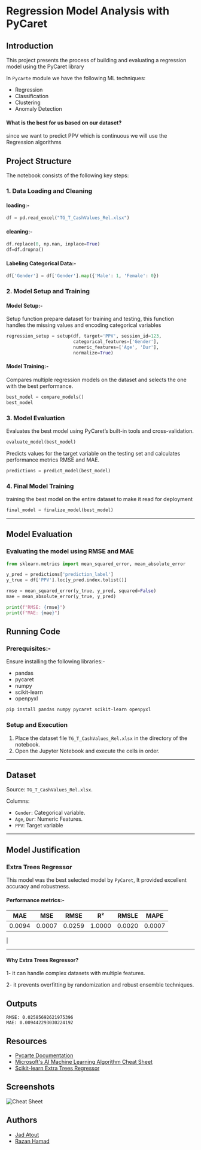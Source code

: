 # Regression Model Analysis with PyCaret
## Introduction
This project presents the process of building and evaluating a regression model using the PyCaret library

In `Pycarte` module we have the following ML techniques:
- Regression
- Classification
- Clustering
- Anomaly Detection
#### What is the best for us based on our dataset?
since we want to predict PPV which is continuous we will use the Regression algorithms



## Project Structure

The notebook consists of the following key steps:

### 1. Data Loading and Cleaning
#### loading:-
```python
df = pd.read_excel("TG_T_CashValues_Rel.xlsx")
```
#### cleaning:-
```python 
df.replace(0, np.nan, inplace=True)
df=df.dropna()
```
#### Labeling Categorical Data:-


```python
df['Gender'] = df['Gender'].map({'Male': 1, 'Female': 0})

```

### 2. Model Setup and Training
   #### Model Setup:-
Setup function prepare dataset for training and testing, this function handles the missing values and encoding categorical variables

```python
regression_setup = setup(df, target='PPV', session_id=123,
                         categorical_features=['Gender'],
                         numeric_features=['Age', 'Dur'],
                         normalize=True)
```
#### Model Training:-
Compares multiple regression models on the dataset and selects the one with the best performance.
```python
best_model = compare_models()
best_model

```
### 3. Model Evaluation
Evaluates the best model using PyCaret’s built-in tools and cross-validation.
```python
evaluate_model(best_model)
```
Predicts values for the target variable on the testing set and calculates performance metrics RMSE and MAE.
```python
predictions = predict_model(best_model)
```
### 4. Final Model Training
training the best model on the entire dataset to make it read for deployment
```python
final_model = finalize_model(best_model)
```
---

## Model Evaluation
### Evaluating the model using RMSE and MAE

```python
from sklearn.metrics import mean_squared_error, mean_absolute_error

y_pred = predictions['prediction_label']
y_true = df['PPV'].loc[y_pred.index.tolist()]

rmse = mean_squared_error(y_true, y_pred, squared=False)
mae = mean_absolute_error(y_true, y_pred)

print(f"RMSE: {rmse}")
print(f"MAE: {mae}")
```

## Running Code
### Prerequisites:-
Ensure installing the following libraries:- 
- pandas        
- pycaret
- numpy
- scikit-learn
- openpyxl
```bash
pip install pandas numpy pycaret scikit-learn openpyxl
```
### Setup and Execution
1. Place the dataset file `TG_T_CashValues_Rel.xlsx` in the directory of the notebook.
2. Open the Jupyter Notebook and execute the cells in order.

---
## Dataset 
Source: `TG_T_CashValues_Rel.xlsx`.

Columns:
- `Gender`: Categorical variable.
- `Age`, `Dur`: Numeric Features.
- `PPV`: Target variable 

---
## Model Justification 
### Extra Trees Regressor
This model was the best selected model by `PyCaret`, It provided excellent accuracy and robustness.
#### Performance metrics:-
| MAE                      | MSE    | RMSE   | R²    | RMSLE  | MAPE   |
|--------------------------|--------|--------|-------|--------|--------|
| 0.0094                   | 0.0007 | 0.0259 | 1.0000| 0.0020 | 0.0007 |
|

---
#### Why Extra Trees Regressor?
1- it can handle complex datasets with multiple features.

2- it prevents overfitting by randomization and robust ensemble techniques.






## Outputs
```
RMSE: 0.02585692621975396
MAE: 0.009442293030224192
```
## Resources 
- [Pycarte Documentation](https://pycaret.gitbook.io/docs/get-started/modules)
- [Microsoft's AI Machine Learning Algorithm Cheat Sheet](https://learn.microsoft.com/en-us/azure/machine-learning/algorithm-cheat-sheet?view=azureml-api-1&WT.mc_id=docs-article-lazzeri#download-machine-learning-algorithm-cheat-sheet)
- [Scikit-learn Extra Trees Regressor](https://scikit-learn.org/stable/modules/generated/sklearn.ensemble.ExtraTreesRegressor.html)
## Screenshots
![Cheat Sheet](https://learn.microsoft.com/en-us/azure/machine-learning/media/algorithm-cheat-sheet/machine-learning-algorithm-cheat-sheet.png?view=azureml-api-1#lightbox)

## Authors

- [Jad Atout](https://www.github.com/Jad-Atout)
- [Razan Hamad](https://github.com/razan0r)

